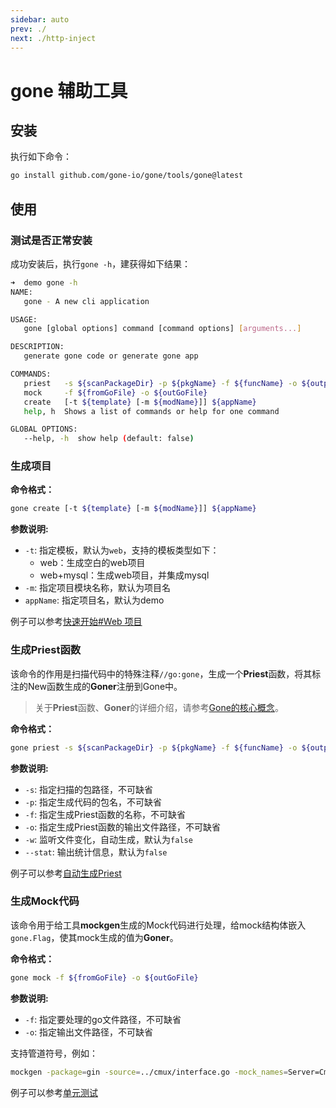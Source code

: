 ```yaml
---
sidebar: auto
prev: ./
next: ./http-inject
---
```


# gone 辅助工具

## 安装
执行如下命令：
```bash
go install github.com/gone-io/gone/tools/gone@latest
```

## 使用

### 测试是否正常安装
成功安装后，执行`gone -h`，建获得如下结果：
```bash
➜  demo gone -h
NAME:
   gone - A new cli application

USAGE:
   gone [global options] command [command options] [arguments...]

DESCRIPTION:
   generate gone code or generate gone app

COMMANDS:
   priest   -s ${scanPackageDir} -p ${pkgName} -f ${funcName} -o ${outputFilePath} [-w]
   mock     -f ${fromGoFile} -o ${outGoFile}
   create   [-t ${template} [-m ${modName}]] ${appName}
   help, h  Shows a list of commands or help for one command

GLOBAL OPTIONS:
   --help, -h  show help (default: false)
```

### 生成项目
**命令格式：**
```bash
gone create [-t ${template} [-m ${modName}]] ${appName}
```
**参数说明:**
- `-t`: 指定模板，默认为`web`，支持的模板类型如下：
  - web：生成空白的web项目
  - web+mysql：生成web项目，并集成mysql
- `-m`: 指定项目模块名称，默认为项目名
- `appName`: 指定项目名，默认为demo

例子可以参考[快速开始#Web 项目](https://goner.fun/zh/quick-start/web.html)


### 生成Priest函数
该命令的作用是扫描代码中的特殊注释`//go:gone`，生成一个**Priest**函数，将其标注的New函数生成的**Goner**注册到Gone中。
> 关于**Priest**函数、**Goner**的详细介绍，请参考[Gone的核心概念](https://goner.fun/zh/guide/core-concept.html)。

**命令格式：**
```bash
gone priest -s ${scanPackageDir} -p ${pkgName} -f ${funcName} -o ${outputFilePath} [-w] [--stat]
```

**参数说明:**
- `-s`: 指定扫描的包路径，不可缺省
- `-p`: 指定生成代码的包名，不可缺省
- `-f`: 指定生成Priest函数的名称，不可缺省
- `-o`: 指定生成Priest函数的输出文件路径，不可缺省
- `-w`: 监听文件变化，自动生成，默认为`false`
- `--stat`: 输出统计信息，默认为`false`

例子可以参考[自动生成Priest](https://goner.fun/zh/guide/auto-gen-priest.html)

### 生成Mock代码
该命令用于给工具**mockgen**生成的Mock代码进行处理，给mock结构体嵌入`gone.Flag`，使其mock生成的值为**Goner**。

**命令格式：**
```bash
gone mock -f ${fromGoFile} -o ${outGoFile}
```

**参数说明:**
- `-f`: 指定要处理的go文件路径，不可缺省
- `-o`: 指定输出文件路径，不可缺省

支持管道符号，例如：
```bash
mockgen -package=gin -source=../cmux/interface.go -mock_names=Server=CmuxServer -|gone mock -o cumx_Server_mock_test.go
```
例子可以参考[单元测试](https://goner.fun/zh/guide/unit-test.html)